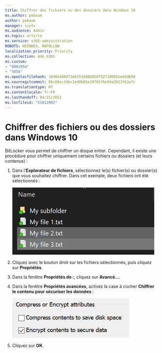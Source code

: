 ```yaml
---
title: Chiffrer des fichiers ou des dossiers dans Windows 10
ms.author: pebaum
author: pebaum
manager: scotv
ms.audience: Admin
ms.topic: article
ms.service: o365-administration
ROBOTS: NOINDEX, NOFOLLOW
localization_priority: Priority
ms.collection: Adm_O365
ms.custom:
- "9002954"
- "5656"
ms.openlocfilehash: 38d6b480973eb5536880856f92f18802eed9db08
ms.sourcegitcommit: 8bc60ec34bc1e40685e3976576e04a2623f63a7c
ms.translationtype: HT
ms.contentlocale: fr-FR
ms.lasthandoff: 04/15/2021
ms.locfileid: "51813902"
---
```

# <a name="encrypt-files-or-folder-in-windows-10"></a>Chiffrer des fichiers ou des dossiers dans Windows 10

BitLocker vous permet de chiffrer un disque entier. Cependant, il existe une procédure pour chiffrer uniquement certains fichiers ou dossiers (et leurs contenus) :

1. Dans l’**Explorateur de fichiers**, sélectionnez le(s) fichier(s) ou dossier(s) que vous souhaitez chiffrer. Dans cet exemple, deux fichiers ont été sélectionnés :

    ![Sélectionner des fichiers ou des dossiers à des fins de chiffrement](media/select-for-encrypting.png)

2. Cliquez avec le bouton droit sur les fichiers sélectionnés, puis cliquez sur **Propriétés**.

3. Dans la fenêtre **Propriétés de :**, cliquez sur **Avancé...**.

4. Dans la fenêtre **Propriétés avancées**, activez la case à cocher **Chiffrer le contenu pour sécuriser les données** :

    ![Chiffrer des contenus](media/encrypt-contents.png)

5. Cliquez sur **OK**.
